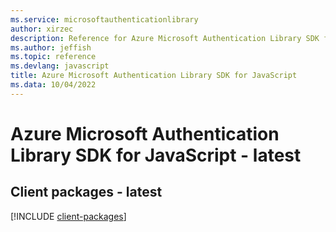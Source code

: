 ```yaml
---
ms.service: microsoftauthenticationlibrary
author: xirzec
description: Reference for Azure Microsoft Authentication Library SDK for JavaScript
ms.author: jeffish
ms.topic: reference
ms.devlang: javascript
title: Azure Microsoft Authentication Library SDK for JavaScript
ms.data: 10/04/2022
---
```

# Azure Microsoft Authentication Library SDK for JavaScript - latest

## Client packages - latest
[!INCLUDE [client-packages](microsoft-authentication-library-client-index.md)]